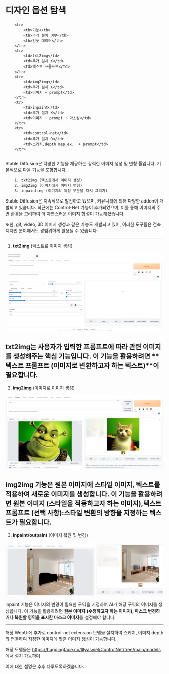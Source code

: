 # 디자인 옵션 탐색


<table>

        <tr>
            <th>기능</th>
            <th>추가 설치 여부</th>
            <th>인풋 데이터</th>
        </tr>
        <tr>
            <td>txt2img</td>
            <td>추가 설치 X</td>
            <td>텍스트 프롬프트</td>
        </tr>
        <tr>
            <td>img2img</td>
            <td>추가 설치 X</td>
            <td>이미지 + prompt</td>
        </tr>
        <tr>
            <td>inpaint</td>
            <td>추가 설치 X</td>
            <td>이미지 + prompt + 마스킹</td>
        </tr>
        <tr>
            <td>control-net</td>
            <td>추가 설치 O</td>
            <td>스케치,depth map,ex.. + prompt</td>
        </tr> 
</table>

Stable Diffusion은 다양한 기능을 제공하는 강력한 이미지 생성 및 변형 툴입니다. 기본적으로 다음 기능을 포함합니다. 

        1. txt2img (텍스트에서 이미지 생성) 
        2. img2img (이미지에서 이미지 변형)
        3. inpainting (이미지의 특정 부분을 다시 그리기)

Stable Diffusion은 지속적으로 발전하고 있으며, 커뮤니티에 의해 다양한 addon이 개발되고 있습니다.
최근에는 Control-Net 기능이 추가되었으며, 이를 통해 이미지의 주변 환경을 고려하여 더 자연스러운 이미지 합성이 가능해졌습니다. 

또한, gif, video, 3D 이미지 생성과 같은 기능도 개발되고 있어, 이러한 도구들은 건축 디자인 분야에서도 광범위하게 활용될 수 있습니다.

----
1. **txt2img** (텍스트로 이미지 생성)<br>

<p align="center">
  <img src="../../img/txt2img.png" alt="Generative AI in Architecture" width="500px">
</p>

txt2img는 사용자가 입력한 프롬프트에 따라 관련 이미지를 생성해주는 핵심 기능입니다. 
이 기능을 활용하려면 **텍스트 프롬프트 (이미지로 변환하고자 하는 텍스트)**이 필요합니다. 
----

2. **img2img** (이미지로 이미지 생성)<br>
<p align="center">
  <img src="../../img/img2img_!.png" alt="Generative AI in Architecture" width="500px">
</p>

img2img 기능은 원본 이미지에 스타일 이미지, 텍스트를 적용하여 새로운 이미지를 생성합니다. 
이 기능을 활용하려면 **원본 이미지 (스타일을 적용하고자 하는 이미지),텍스트 프롬프트 (선택 사항)**:스타일 변환의 방향을 지정하는 텍스트가 필요합니다.
----

3. **inpaint/outpaint** (이미지 복원 및 변경)<br>

<p align="center">
  <img src="../../img/inpaint_1.png" alt="Generative AI in Architecture" width="500px">
</p>

inpaint 기능은 이미지의 변경이 필요한 구역을 지정하여 AI가 해당 구역의 이미지를 생성합니다. 
이 기능을 활용하려면 **원본 이미지 (수정하고자 하는 이미지), 마스크 변경하거나 복원할 영역을 표시한 마스크 이미지**를 설정해야 합니다.

---- 

해당 WebUi에 추가로 control-net extension 모델을 설치하여 스케치, 이미지 depth와 연결하여 지정한 이미지에 맞춘 이미지 생성이 가능합니다. 

해당 모델들은 https://huggingface.co/lllyasviel/ControlNet/tree/main/models 에서 설치 가능하며 

이에 대한 설명은 추후 다루도록하겠습니다. 
